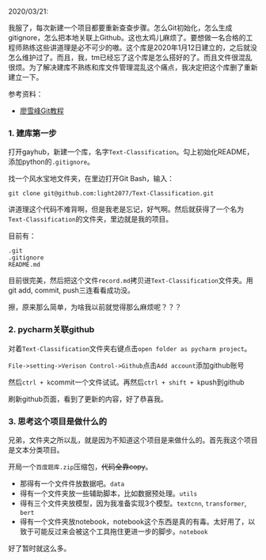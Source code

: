 2020/03/21:

我服了，每次新建一个项目都要重新查查步骤。怎么Git初始化，怎么生成gitignore，怎么把本地关联上Github。这也太鸡儿麻烦了。要想做一名合格的工程师熟练这些讲道理是必不可少的嗷。这个库是2020年1月12日建立的，之后就没怎么维护过了。而且，我，tm已经忘了这个库是怎么搭好的了。而且文件很混乱很烦。为了解决建库不熟练和库文件管理混乱这个痛点，我决定把这个库删了重新建立一下。

参考资料：

- [廖雪峰Git教程](https://www.liaoxuefeng.com/wiki/896043488029600)

### **1. 建库第一步**

打开gayhub，新建一个库，名字`Text-Classification`。勾上初始化README，添加python的`.gitignore`。

找一个风水宝地文件夹，在里边打开Git Bash，输入：

`git clone git@github.com:light2077/Text-Classification.git`

讲道理这个代码不难背啊，但是我老是忘记，好气啊。然后就获得了一个名为`Text-Classification`的文件夹，里边就是我的项目。

目前有：

```
.git
.gitignore
README.md
```

目前很完美，然后把这个文件`record.md`拷贝进`Text-Classification`文件夹。用git add, commit, push三连看看成功没。

擦，原来那么简单，为啥我以前就觉得那么麻烦呢？？？

### **2. pycharm关联github**

对着`Text-Classification`文件夹右键点击`open folder as pycharm project`。

`File->setting->Verison Control->Github`点击`Add account`添加github账号

然后`ctrl + k`commit一个文件试试。再然后`ctrl + shift + k`push到github

刷新github页面，看到了更新的内容，好了恭喜我。

### 3. 思考这个项目是做什么的

兄弟，文件夹之所以乱，就是因为不知道这个项目是来做什么的。首先我这个项目是文本分类项目。

开局一个`百度题库.zip`压缩包，~~代码全靠copy~~。

- 那得有一个文件件放数据吧。`data`
- 得有一个文件夹放一些辅助脚本，比如数据预处理。`utils`
- 得有三个文件夹放模型，因为我准备实现3个模型。`textcnn`, `transformer`, `bert`
- 得有一个文件夹放notebook，notebook这个东西是真的有毒。太好用了，以致于可能反过来会被这个工具拖住更进一步的脚步。`notebook`

好了暂时就这么多。